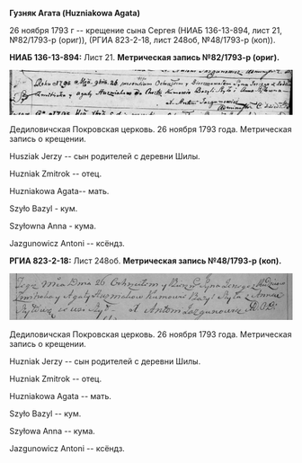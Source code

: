 **Гузняк Агата (Huzniakowa Agata)**

26 ноября 1793 г -- крещение сына Сергея (НИАБ 136-13-894, лист 21,
№82/1793-р (ориг)), (РГИА 823-2-18, лист 248об, №48/1793-р (коп)).

**НИАБ 136-13-894:** Лист 21. **Метрическая запись №82/1793-р (ориг).**

![](./media/aa2bf52f8ab1c6c7014ee63acc68adf3c5f68e24.png)

Дедиловичская Покровская церковь. 26 ноября 1793 года. Метрическая
запись о крещении.

Husziak Jerzy -- сын родителей с деревни Шилы.

Huzniak Zmitrok -- отец.

Huzniakowa Agata-- мать.

Szyło Bazyl - кум.

Szyłowna Anna - кума.

Jazgunowicz Antoni -- ксёндз.

**РГИА 823-2-18:** Лист 248об. **Метрическая запись №48/1793-р (коп).**

![](./media/44a880d54d61674945f23910c67933f47e2ef251.png)

Дедиловичская Покровская церковь. 26 ноября 1793 года. Метрическая
запись о крещении.

Huzniak Jerzy -- сын родителей с деревни Шилы.

Huzniak Zmitrok -- отец.

Huzniakowa Agata -- мать.

Szyło Bazyl -- кум.

Szyłowa Anna -- кума.

Jazgunowicz Antoni -- ксёндз.
